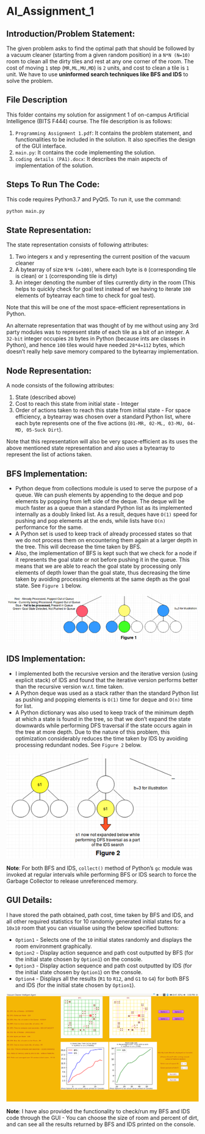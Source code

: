 # AI_Assignment_1

## Introduction/Problem Statement:

The given problem asks to find the optimal path that should be followed by a vacuum cleaner (starting from a given random position) in a `N*N (N=10)` room to clean all the dirty tiles and rest at any one corner of the room. The cost of moving `1` step (`MR,ML,MU,MD`) is `2` units, and cost to clean a tile is `1` unit. We have to use **uninformed search techniques like BFS and IDS** to solve the problem.

## File Description

This folder contains my solution for assignment 1 of on-campus Artificial Intelligence (BITS F444) course. The file description is as follows:

1. `Programming Assignment 1.pdf`: It contains the problem statement, and functionalities to be included in the solution. It also specifies the design of the GUI interface.
2. `main.py`: It contains the code implementing the solution.
3. `coding details (PA1).docx`: It describes the main aspects of implementation of the solution.

## Steps To Run The Code:
This code requires Python3.7 and PyQt5. To run it, use the command:
```sh
python main.py
``` 

## State Representation:

The state representation consists of following attributes:
1. Two integers x and y representing the current position of the vacuum cleaner
2. A bytearray of size `N*N (=100)`, where each byte is `0` (corresponding tile is clean) or `1` (corresponding tile is dirty)
3. An integer denoting the number of tiles currently dirty in the room (This helps to quickly check for goal test instead of we having to iterate `100` elements of bytearray each time to check for goal test).

Note that this will be one of the most space-efficient representations in Python.

An alternate representation that was thought of by me without using any 3rd party modules was to represent state of each tile as a bit of an integer. A `32-bit` integer occupies `28` bytes in Python (because ints are classes in Python), and hence `100` tiles would have needed `28*4=112` bytes, which doesn’t really help save memory compared to the bytearray implementation.

## Node Representation:

A node consists of the following attributes:
1. State (described above)
2. Cost to reach this state from initial state - Integer
3. Order of actions taken to reach this state from initial state - For space efficiency, a bytearray was chosen over a standard Python list, where each byte represents one of the five actions (`01-MR, 02-ML, 03-MU, 04-MD, 05-Suck Dirt`).

Note that this representation will also be very space-efficient as its uses the above mentioned state representation and also uses a bytearray to represent the list of actions taken.

## BFS Implementation:

* Python deque from collections module is used to serve the purpose of a queue. We can push elements by appending to the deque and pop elements by popping from left side of the deque. The deque will be much faster as a queue than a standard Python list as its implemented internally as a doubly linked list. As a result, deques have `O(1)` speed for pushing and pop elements at the ends, while lists have `O(n)` performance for the same.
* A Python set is used to keep track of already processed states so that we do not process them on encountering them again at a larger depth in the tree. This will decrease the time taken by BFS.
* Also, the implementation of BFS is kept such that we check for a node if it represents the goal state or not before pushing it in the queue. This means that we are able to reach the goal state by processing only elements of depth lower than the goal state, thus decreasing the time taken by avoiding processing elements at the same depth as the goal state. See `Figure 1` below.

![Figure 1](./imgs/figure1.png)

## IDS Implementation:

* I implemented both the recursive version and the iterative version (using explicit stack) of IDS and found that the iterative version performs better than the recursive version w.r.t. time taken.
* A Python deque was used as a stack rather than the standard Python list as pushing and popping elements is `O(1)` time for deque and `O(n)` time for list.
* A Python dictionary was also used to keep track of the minimum depth at which a state is found in the tree, so that we don’t expand the state downwards while performing DFS traversal if the state occurs again in the tree at more depth. Due to the nature of this problem, this optimization considerably reduces the time taken by IDS by avoiding processing redundant nodes. See `Figure 2` below.

![Figure 2](./imgs/figure2.png)

**Note**: For both BFS and IDS, `collect()` method of Python’s `gc` module was invoked at regular intervals while performing BFS or IDS search to force the Garbage Collector to release unreferenced memory.

## GUI Details:

I have stored the path obtained, path cost, time taken by BFS and IDS, and all other required statistics for 10 randomly generated initial states for a `10x10` room that you can visualise using the below specified buttons:

* `Option1` - Selects one of the `10` initial states randomly and displays the room environment graphically.
* `Option2` - Display action sequence and path cost outputted by BFS (for the initial state chosen by `Option1`) on the console.
* `Option3` - Display action sequence and path cost outputted by IDS (for the initial state chosen by `Option1`) on the console.
* `Option4` - Displays all the results (`R1` to `R12`, and `G1` to `G4`) for both BFS and IDS (for the initial state chosen by `Option1`).

![GUI Design](./imgs/gui.png)

**Note**: I have also provided the functionality to check/run my BFS and IDS code through the GUI - You can choose the size of room and percent of dirt, and can see all the results returned by BFS and IDS printed on the console.

